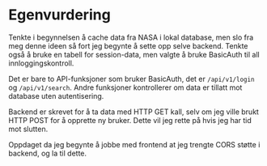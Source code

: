 # Egenvurdering

Tenkte i begynnelsen å cache data fra NASA i lokal database, men slo fra meg denne ideen så fort jeg begynte å sette opp selve backend. Tenkte også å bruke en tabell for session-data, men valgte å bruke BasicAuth til all innloggingskontroll.

Det er bare to API-funksjoner som bruker BasicAuth, det er `/api/v1/login` og `/api/v1/search`. Andre funksjoner kontrollerer om data er tillatt mot database uten autentisering.

Backend er skrevet for å ta data med HTTP GET kall, selv om jeg ville brukt HTTP POST for å opprette ny bruker. Dette vil jeg rette på hvis jeg har tid mot slutten.

Oppdaget da jeg begynte å jobbe med frontend at jeg trengte CORS støtte i backend, og la til dette.
